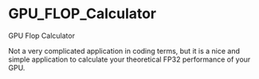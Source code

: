 # GPU_FLOP_Calculator
GPU Flop Calculator

Not a very complicated application in coding terms, but it is a nice and simple application to calculate your theoretical FP32 performance of your GPU.
